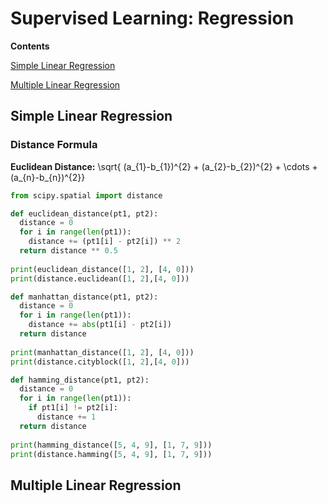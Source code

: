 # Supervised Learning: Regression

**Contents**

[Simple Linear Regression](#SLR)

[Multiple Linear Regression](#MLR)

## Simple Linear Regression

<a name="SLR"/>

### Distance Formula

**Euclidean Distance:** \sqrt{ (a_{1}-b_{1})^{2} + (a_{2}-b_{2})^{2} + \cdots + (a_{n}-b_{n})^{2}}

```python
from scipy.spatial import distance

def euclidean_distance(pt1, pt2):
  distance = 0
  for i in range(len(pt1)):
    distance += (pt1[i] - pt2[i]) ** 2
  return distance ** 0.5
  
print(euclidean_distance([1, 2], [4, 0]))
print(distance.euclidean([1, 2],[4, 0]))
```

```python
def manhattan_distance(pt1, pt2):
  distance = 0
  for i in range(len(pt1)):
    distance += abs(pt1[i] - pt2[i])
  return distance
  
print(manhattan_distance([1, 2], [4, 0]))
print(distance.cityblock([1, 2],[4, 0]))
```

```python
def hamming_distance(pt1, pt2):
  distance = 0
  for i in range(len(pt1)):
    if pt1[i] != pt2[i]:
      distance += 1
  return distance
  
print(hamming_distance([5, 4, 9], [1, 7, 9]))
print(distance.hamming([5, 4, 9], [1, 7, 9]))
```


## Multiple Linear Regression

<a name="MLR"/>
